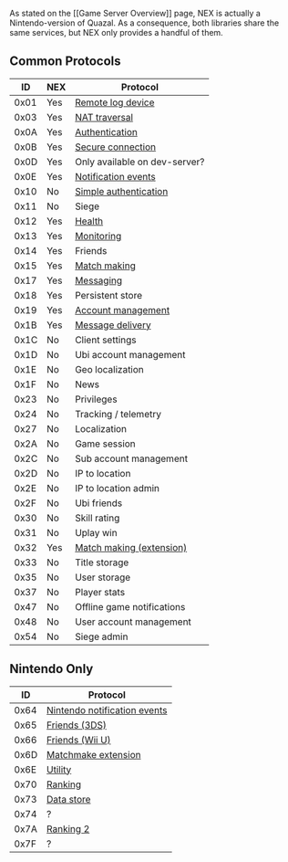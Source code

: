 As stated on the [[Game Server Overview]] page, NEX is actually a Nintendo-version of Quazal. As a consequence, both libraries share the same services, but NEX only provides a handful of them.

## Common Protocols
| ID | NEX | Protocol |
| --- | --- | --- |
| 0x01 | Yes | [Remote log device](Remote-Log-Device-Protocol) |
| 0x03 | Yes | [NAT traversal](NAT-Traversal-Protocol) |
| 0x0A | Yes | [Authentication](Authentication-Protocol) |
| 0x0B | Yes | [Secure connection](Secure-Protocol) |
| 0x0D | Yes | Only available on dev-server? |
| 0x0E | Yes | [Notification events](Notification-Protocol) |
| 0x10 | No | [Simple authentication](Simple-Authentication-Protocol) |
| 0x11 | No | Siege |
| 0x12 | Yes | [Health](Health-Protocol) |
| 0x13 | Yes | [Monitoring](Monitoring-Protocol) |
| 0x14 | Yes | Friends |
| 0x15 | Yes | [Match making](Match-Making-Protocol) |
| 0x17 | Yes | [Messaging](Messaging-Protocol) |
| 0x18 | Yes | Persistent store |
| 0x19 | Yes | [Account management](Account-Management-Protocol) |
| 0x1B | Yes | [Message delivery](Message-Delivery-Protocol) |
| 0x1C | No | Client settings |
| 0x1D | No | Ubi account management |
| 0x1E | No | Geo localization |
| 0x1F | No | News |
| 0x23 | No | Privileges |
| 0x24 | No | Tracking / telemetry |
| 0x27 | No | Localization |
| 0x2A | No | Game session |
| 0x2C | No | Sub account management |
| 0x2D | No | IP to location |
| 0x2E | No | IP to location admin |
| 0x2F | No | Ubi friends |
| 0x30 | No | Skill rating |
| 0x31 | No | Uplay win |
| 0x32 | Yes | [Match making (extension)](Match-Making-Protocol-Ext) |
| 0x33 | No | Title storage |
| 0x35 | No | User storage |
| 0x37 | No | Player stats |
| 0x47 | No | Offline game notifications |
| 0x48 | No | User account management |
| 0x54 | No | Siege admin |

## Nintendo Only

| ID | Protocol |
| --- | --- |
| 0x64 | [Nintendo notification events](Nintendo-Notification-Event-Protocol) |
| 0x65 | [Friends (3DS)](Friends-Protocol-(3DS)) |
| 0x66 | [Friends (Wii U)](Friends-Protocol-(Wii-U)) |
| 0x6D | [Matchmake extension](Matchmake-Extension-Protocol) |
| 0x6E | [Utility](Utility-Protocol) |
| 0x70 | [Ranking](Ranking-Protocol) |
| 0x73 | [Data store](Data-Store-Protocol) |
| 0x74 | ? |
| 0x7A | [Ranking 2](Ranking-Protocol-2) |
| 0x7F | ? |